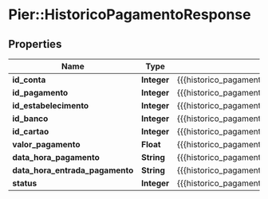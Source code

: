# Pier::HistoricoPagamentoResponse

## Properties
Name | Type | Description | Notes
------------ | ------------- | ------------- | -------------
**id_conta** | **Integer** | {{{historico_pagamento_response_id_conta_value}}} | [optional] 
**id_pagamento** | **Integer** | {{{historico_pagamento_response_id_pagamento_value}}} | [optional] 
**id_estabelecimento** | **Integer** | {{{historico_pagamento_response_id_estabelecimento_value}}} | [optional] 
**id_banco** | **Integer** | {{{historico_pagamento_response_id_banco_value}}} | [optional] 
**id_cartao** | **Integer** | {{{historico_pagamento_response_id_cartao_value}}} | [optional] 
**valor_pagamento** | **Float** | {{{historico_pagamento_response_valor_pagamento_value}}} | [optional] 
**data_hora_pagamento** | **String** | {{{historico_pagamento_response_data_hora_pagamento_value}}} | [optional] 
**data_hora_entrada_pagamento** | **String** | {{{historico_pagamento_response_data_hora_entrada_pagamento_value}}} | [optional] 
**status** | **Integer** | {{{historico_pagamento_response_status_value}}} | [optional] 



